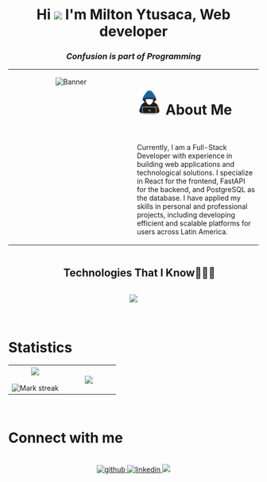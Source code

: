 <h1 align="center">Hi <img src="https://media.giphy.com/media/hvRJCLFzcasrR4ia7z/giphy.gif" width="35"> I'm Milton Ytusaca, Web developer</h1>

<!--h2 without bottom border-->
<h3 align="center"><i style="display: inline-block">Confusion is part of Programming</i></h3>

<table><tr><td valign="top" width="50%">

<p align="center">
  <img src="https://drive.google.com/uc?export=view&id=1X09339AV_8mClQBPAxYyxZ_MqEDNyg1X" width="100%" alt="Banner">
</p>

</td><td valign="top" width="50%">

<h1 align="left"><picture><img src = "https://github.com/0xAbdulKhalid/0xAbdulKhalid/raw/main/assets/mdImages/about_me.gif" width = 50px></picture> About Me</h1>

<br>

Currently, I am a Full-Stack Developer with experience in building web applications and technological solutions. I specialize in React for the frontend, FastAPI for the backend, and PostgreSQL as the database. I have applied my skills in personal and professional projects, including developing efficient and scalable platforms for users across Latin America.

</td></tr></table>

<!--h1 without bottom border-->
<div id="user-content-toc">
  <ul align="center">
    <summary><h2 style="display: inline-block">Technologies That I Know👨🏻‍💻</h2></summary>
  </ul>
</div>

<!--tech stack icons-->
<p align="center">
  <a href="https://skillicons.dev">
    <img src="https://skillicons.dev/icons?i=git,css,express,postgresql,figma,vite,netlify,github,html,js,nextjs,nodejs,postman,react,redux,tailwind,ts,vscode&perline=14" />
  </a>
</p>

<br>

<!--- stats & Trophy (start) -->
<h1 align="left">Statistics</h1>
<p align="center">
  <!--- stats (start) -->
<table align="center">
<tr border="none">
<td width="50%" align="center">
  
  <img  align="center"  src="https://github-readme-stats.vercel.app/api?username=Amat98&theme=dark&show_icons=true&count_private=true" />
  <br></br>
  <img  title="🔥 Get streak stats for your profile at git.io/streak-stats" alt="Mark streak" src="https://github-readme-streak-stats.herokuapp.com/?user=Amat98&theme=dark&hide_border=false" /> 
</td>

<td width="50%" align="center">

  <img  align="center"  src="https://github-readme-stats.anuraghazra1.vercel.app/api/top-langs/?username=Amat98&theme=dark&hide_border=false&no-bg=true&no-frame=true&langs_count=10"/>
  
  </td>
</tr>
</table>
<!--- stats (end) -->
</p>   

<br>

<h1 align="left">Connect with me</h1>
<br>
<div align="center">
<a href="https://github.com/Amat98" target="_blank">
<img src=https://img.shields.io/badge/github-%2324292e.svg?&style=for-the-badge&logo=github&logoColor=white alt=github style="margin-bottom: 5px;" />
</a>
<a href="https://www.linkedin.com/in/milton-omar-ytusaca-vilca-794873247/" target="_blank">
<img src=https://img.shields.io/badge/linkedin-%231E77B5.svg?&style=for-the-badge&logo=linkedin&logoColor=white alt=linkedin style="margin-bottom: 5px;" />
</a>
<a href="https://milton-portafolio.vercel.app/" target="_blank">
<img src="https://img.shields.io/badge/website-000000?style=for-the-badge&logo=About.me&logoColor=white" />
</a>
</div>  

<br><br>

<!--Trophies -->
